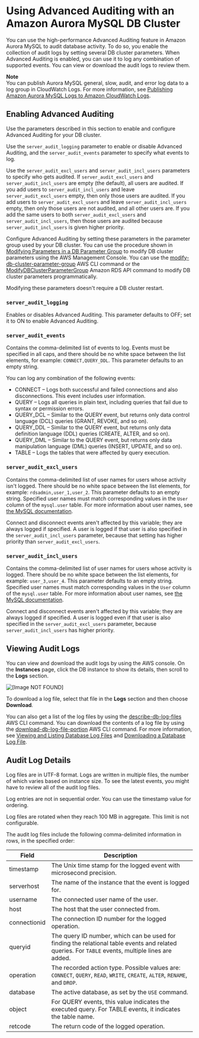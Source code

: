 # Using Advanced Auditing with an Amazon Aurora MySQL DB Cluster<a name="AuroraMySQL.Auditing"></a>

You can use the high\-performance Advanced Auditing feature in Amazon Aurora MySQL to audit database activity\. To do so, you enable the collection of audit logs by setting several DB cluster parameters\. When Advanced Auditing is enabled, you can use it to log any combination of supported events\. You can view or download the audit logs to review them\.

**Note**  
You can publish Aurora MySQL general, slow, audit, and error log data to a log group in CloudWatch Logs\. For more information, see [Publishing Amazon Aurora MySQL Logs to Amazon CloudWatch Logs](AuroraMySQL.Integrating.CloudWatch.md)\.

## Enabling Advanced Auditing<a name="AuroraMySQL.Auditing.Enable"></a>

Use the parameters described in this section to enable and configure Advanced Auditing for your DB cluster\. 

Use the `server_audit_logging` parameter to enable or disable Advanced Auditing, and the `server_audit_events` parameter to specify what events to log\. 

Use the `server_audit_excl_users` and `server_audit_incl_users` parameters to specify who gets audited\. If `server_audit_excl_users` and `server_audit_incl_users` are empty \(the default\), all users are audited\. If you add users to `server_audit_incl_users` and leave `server_audit_excl_users` empty, then only those users are audited\. If you add users to `server_audit_excl_users` and leave `server_audit_incl_users` empty, then only those users are not audited, and all other users are\. If you add the same users to both `server_audit_excl_users` and `server_audit_incl_users`, then those users are audited because `server_audit_incl_users` is given higher priority\.

Configure Advanced Auditing by setting these parameters in the parameter group used by your DB cluster\. You can use the procedure shown in [Modifying Parameters in a DB Parameter Group](USER_WorkingWithParamGroups.md#USER_WorkingWithParamGroups.Modifying) to modify DB cluster parameters using the AWS Management Console\. You can use the [modify\-db\-cluster\-parameter\-group](https://docs.aws.amazon.com/cli/latest/reference/rds/modify-db-cluster-parameter-group.html) AWS CLI command or the [ModifyDBClusterParameterGroup](https://docs.aws.amazon.com/AmazonRDS/latest/APIReference/API_ModifyDBClusterParameterGroup.html) Amazon RDS API command to modify DB cluster parameters programmatically\.

Modifying these parameters doesn't require a DB cluster restart\.

### `server_audit_logging`<a name="AuroraMySQL.Auditing.Enable.server_audit_logging"></a>

Enables or disables Advanced Auditing\. This parameter defaults to OFF; set it to ON to enable Advanced Auditing\.  

### `server_audit_events`<a name="AuroraMySQL.Auditing.Enable.server_audit_events"></a>

Contains the comma\-delimited list of events to log\. Events must be specified in all caps, and there should be no white space between the list elements, for example: `CONNECT,QUERY_DDL`\. This parameter defaults to an empty string\.

You can log any combination of the following events: 
+ CONNECT – Logs both successful and failed connections and also disconnections\. This event includes user information\.
+ QUERY – Logs all queries in plain text, including queries that fail due to syntax or permission errors\.
+ QUERY\_DCL – Similar to the QUERY event, but returns only data control language \(DCL\) queries \(GRANT, REVOKE, and so on\)\.
+ QUERY\_DDL – Similar to the QUERY event, but returns only data definition language \(DDL\) queries \(CREATE, ALTER, and so on\)\.
+ QUERY\_DML – Similar to the QUERY event, but returns only data manipulation language \(DML\) queries \(INSERT, UPDATE, and so on\)\.
+ TABLE – Logs the tables that were affected by query execution\.

### `server_audit_excl_users`<a name="AuroraMySQL.Auditing.Enable.server_audit_excl_users"></a>

Contains the comma\-delimited list of user names for users whose activity isn't logged\. There should be no white space between the list elements, for example: `rdsadmin,user_1,user_2`\. This parameter defaults to an empty string\. Specified user names must match corresponding values in the `User` column of the `mysql.user` table\. For more information about user names, see [the MySQL documentation](https://dev.mysql.com/doc/refman/5.6/en/user-names.html)\.

Connect and disconnect events aren't affected by this variable; they are always logged if specified\. A user is logged if that user is also specified in the `server_audit_incl_users` parameter, because that setting has higher priority than `server_audit_excl_users`\.

### `server_audit_incl_users`<a name="AuroraMySQL.Auditing.Enable.server_audit_incl_users"></a>

Contains the comma\-delimited list of user names for users whose activity is logged\. There should be no white space between the list elements, for example: `user_3,user_4`\. This parameter defaults to an empty string\. Specified user names must match corresponding values in the `User` column of the `mysql.user` table\. For more information about user names, see [the MySQL documentation](https://dev.mysql.com/doc/refman/5.6/en/user-names.html)\.

Connect and disconnect events aren't affected by this variable; they are always logged if specified\. A user is logged even if that user is also specified in the `server_audit_excl_users` parameter, because `server_audit_incl_users` has higher priority\.  

## Viewing Audit Logs<a name="AuroraMySQL.Auditing.View"></a>

You can view and download the audit logs by using the AWS console\. On the **Instances** page, click the DB instance to show its details, then scroll to the **Logs** section\.

![\[Image NOT FOUND\]](http://docs.aws.amazon.com/AmazonRDS/latest/AuroraUserGuide/images/aurora-log.png)

To download a log file, select that file in the **Logs** section and then choose **Download**\.

You can also get a list of the log files by using the [describe\-db\-log\-files](https://docs.aws.amazon.com/cli/latest/reference/rds/describe-db-log-files.html) AWS CLI command\. You can download the contents of a log file by using the [download\-db\-log\-file\-portion](https://docs.aws.amazon.com/cli/latest/reference/rds/download-db-log-file-portion.html) AWS CLI command\. For more information, see [Viewing and Listing Database Log Files](USER_LogAccess.md#USER_LogAccess.Procedural.Viewing) and [Downloading a Database Log File](USER_LogAccess.md#USER_LogAccess.Procedural.Downloading)\.

## Audit Log Details<a name="AuroraMySQL.Auditing.Logs"></a>

Log files are in UTF\-8 format\. Logs are written in multiple files, the number of which varies based on instance size\. To see the latest events, you might have to review all of the audit log files\. 

Log entries are not in sequential order\. You can use the timestamp value for ordering\. 

Log files are rotated when they reach 100 MB in aggregate\. This limit is not configurable\.

The audit log files include the following comma\-delimited information in rows, in the specified order:


| Field | Description | 
| --- | --- | 
|  timestamp  |  The Unix time stamp for the logged event with microsecond precision\.  | 
|  serverhost  |  The name of the instance that the event is logged for\.  | 
|  username  |  The connected user name of the user\.  | 
|  host  |  The host that the user connected from\.  | 
|  connectionid  |  The connection ID number for the logged operation\.  | 
|  queryid  |  The query ID number, which can be used for finding the relational table events and related queries\. For `TABLE` events, multiple lines are added\.  | 
|  operation  |  The recorded action type\. Possible values are: `CONNECT`, `QUERY`, `READ`, `WRITE`, `CREATE`, `ALTER`, `RENAME`, and `DROP`\.  | 
|  database  |  The active database, as set by the `USE` command\.  | 
|  object  |  For QUERY events, this value indicates the executed query\. For TABLE events, it indicates the table name\.  | 
|  retcode  |  The return code of the logged operation\.  | 